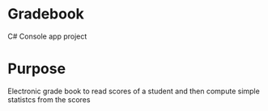# Gradebook
C# Console app project
# Purpose
Electronic grade book to read scores of a student and then compute simple statistcs from the scores

